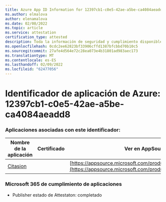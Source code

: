 ```yaml
---
title: Azure App ID Information for 12397cb1-c0e5-42ae-a5be-ca4084aeadd8
ms.author: elmalova
author: elenamalova
ms.date: 02/08/2022
ms.topic: article
ms.service: attestation
certification_type: attested
description: Toda la información de seguridad y cumplimiento disponible para 12397cb1-c0e5-42ae-a5be-ca4084aeadd8.
ms.openlocfilehash: 0cdc2ee62823bf33906cffd1387bfcbbd70b10c5
ms.sourcegitcommit: 27afe4d564e72c28ea073e4b31801ad983aec173
ms.translationtype: MT
ms.contentlocale: es-ES
ms.lasthandoff: 02/09/2022
ms.locfileid: "62477056"
---
```

# <a name="azure-app-id-12397cb1-c0e5-42ae-a5be-ca4084aeadd8"></a>Identificador de aplicación de Azure: 12397cb1-c0e5-42ae-a5be-ca4084aeadd8


### <a name="apps-associated-with-this-id"></a>Aplicaciones asociadas con este identificador:
| **Nombre de la aplicación** | **Certificado** | **Ver en AppSource** |
|--------------|---------------|-----------------------|
| [Citasion](https://docs.microsoft.com/microsoft-365-app-certification/forward/WA200003530) |  | [https://appsource.microsoft.com/product/office/WA200003530](https://appsource.microsoft.com/product/office/WA200003530) |

### <a name="microsoft-365-app-compliance-status"></a>Microsoft 365 de cumplimiento de aplicaciones
- Publisher estado de Attestaton: completado
